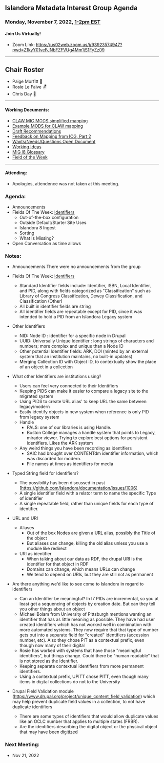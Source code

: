 ## Islandora Metadata Interest Group Agenda
### Monday, November 7, 2022, [1-2pm EST](http://www.thetimezoneconverter.com/?t=1%20pm&tz=Toronto&) 
#### Join Us Virtually!
* Zoom Link: https://us02web.zoom.us/j/93923574947?pwd=Z1kyY01veFJNbFZFVUg4Mm1jS1FyZz09

---
## Chair Roster
* Paige Morfitt 👻
* Rosie Le Faive 🪑
* Chris Day 📝
---

#### Working Documents:
* [CLAW MIG MODS simplified mapping](https://docs.google.com/spreadsheets/d/18u2qFJ014IIxlVpM3JXfDEFccwBZcoFsjbBGpvL0jJI/edit#gid=0)
* [Example MODS for CLAW mapping](https://docs.google.com/spreadsheets/d/1C2Xie7HUDSgRT5v4ldoJvlNdoXz2GHAPvL3PE3TOKW8/edit#gid=1829081124)
* [Draft Recommendations](https://docs.google.com/document/d/15qSO9YcALtYSqd6CUuGx0t8FwUJ5pPwVPz0PA5rU898/edit#heading=h.f9r6knw0rjvu)
* [Feedback on Mapping from ICG, Part 2](https://docs.google.com/document/d/11OpqMMCXM1TFXgsr4yyTQ_cH9DabnD31p7JnuTRQl28/edit?invite=CMWvruEI&ts=5e66437f)
* [Wants/Needs/Questions Open Document](https://docs.google.com/document/d/12Kpb6826TNPzzMuyPS0sESa9TLnmljQmeioWbaPeEdA/edit)
* [Working Ideas](https://github.com/islandora-interest-groups/Islandora-Metadata-Interest-Group/blob/main/working_docs/ideas_and_topics.md)
* [MIG I8 Glossary](https://docs.google.com/document/d/1cfPYFVV9qvvz2VjBRdYUN0CB7AyVDuG-GYavQ27DuBk/edit#heading=h.9fr9xw70meix)
* [Field of the Week](https://docs.google.com/document/d/1rk0o_0byzeHrSKst0Feval_QeVZmo2DeIP0Mk3jaaFc/edit)

---

#### Attending:
* Apologies, attendence was not taken at this meeting.


### Agenda: 
* Announcements
* Fields Of The Week: [Identifiers](https://docs.google.com/document/d/1rk0o_0byzeHrSKst0Feval_QeVZmo2DeIP0Mk3jaaFc/edit#heading=h.g8934y7u2a3w)
  * Out-of-the-box configuration
  * Outside Default/Starter Site Uses
  * Islandora 8 Ingest
  * Sorting
  * What Is Missing?
* Open Conversation as time allows


### Notes: 
* Announcements
There were no announcements from the group

* Fields Of The Week: [Identifiers](https://docs.google.com/document/d/1rk0o_0byzeHrSKst0Feval_QeVZmo2DeIP0Mk3jaaFc/edit#heading=h.g8934y7u2a3w)
   * Standard Identifier fields include: Identifier, ISBN, Local Identifier, and PID, along with fields categorized as "Classification" such as Library of Congress Classification, Dewey Classification, and Classification (Other)
   * All built in identifier fields are string
   * All identifier fields are repeatable except for PID, since it was intended to hold a PID from an Islandora Legacy system
* Other Identifiers
   * NID: Node ID : identifier for a specific node in Drupal
   * UUID: Universally Unique Identifier : long strings of characters and numbers; more complex and unique than a Node ID
   * Other potential Identifier fields: ARK, DOI (minted by an external system that an institution maintains, no built-in updates)
   * Merging Collection ID with Object ID, to contextually show the place of an object in a collection
* What other Identifiers are institutions using?
   * Users can feel very connected to their Identifiers
   * Keeping PIDS can make it easier to compare a legacy site to the migrated system
   * Using PIDS to create URL alias' to keep URL the same between legacy/modern
   * Easily identify objects in new system when reference is only PID from legacy system
   * Handle
     * PALS: one of our libraries is using Handle.
     * Boston College manages a handle system that points to Legacy, mirador viewer. Trying to explore best options for persistent identifiers. Likes the ARK system
   * Any weird things you have been recording as identifiers
     * SAIC had brought over CONTENTdm identifier information, which was discarded for modern.
     * File names at times as identifiers for media
* Typed String field for Identifiers?
   * The possibility has been discussed in past [https://github.com/Islandora/documentation/issues/1006]
   * A single identifier field with a relator term to name the specific Type of identifier
   * A single repeatable field, rather than unique fields for each type of identifier.
* URL and URI
   * Aliases
     * Out of the box Nodes are given a URL alias, possibly the Title of the object
     * But aliases can change, killing the old alias unless you use a module like redirect
   * URI as identifier
     * When talking about our data as RDF, the drupal URI is the identifier for that object in RDF
     * Domains can change, which means URLs can change
     * We tend to depend on URIs, but they are still not as permanent
* Are there anything we'd like to see come to Islandora in regard to identifiers
   * Can an Identifier be meaningful? In I7 PIDs are incremental, so you at least get a sequencing of objects by creation date. But can they tell you other things about an object
   * Michael Bolam from University of Pittsburgh mentions wanting an identifier that has as little meaning as possible. They have had user created identifiers which has not worked well in combination with more automated systems. They now require that that type of number gets put into a separate field for "created" identifiers (accession number, etc). Also they chose PIT as a contextual prefix, even though now many of their digital 
   * Rosie has worked with systems that have those "meaningful identifiers", but things change. Could there be "human readable" that is not stored as the Identifier.
   * Keeping separate contextual identifiers from more permanent identifiers.
   * Using a contextual prefix, UPITT chose PITT, even though many items in digital collections do not to the University
* Drupal Field Validation module (https://www.drupal.org/project/unique_content_field_validation) which may help prevent duplicate field values in a collection, to not have duplicate identifiers
   * There are some types of identifiers that would allow duplicate values like an OCLC number that applies to multiple states (FRBR). 
   * Are the identifiers describing the digital object or the physical object that may have been digitized

    
### Next Meeting:
* Nov 21, 2022 
